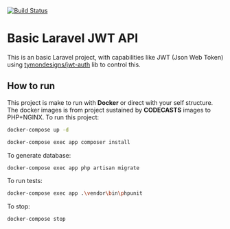 [![Build Status](https://travis-ci.com/vitorhugoro1/basic-laravel-jwt-api.svg?branch=master)](https://travis-ci.com/vitorhugoro1/basic-laravel-jwt-api)
# Basic Laravel JWT API

This is an basic Laravel project, with capabilities like JWT (Json Web Token) using [tymondesigns/jwt-auth](https://github.com/tymondesigns/jwt-auth) lib to control this.

## How to run

This project is make to run with **Docker** or direct with your self structure. The docker images is from project sustained by **CODECASTS** images to PHP+NGINX. To run this project:

```bash
docker-compose up -d
```

```bash
docker-compose exec app composer install
```

To generate database:

```bash
docker-compose exec app php artisan migrate
```

To run tests:

```bash
docker-compose exec app .\vendor\bin\phpunit
```

To stop:

```bash
docker-compose stop
```
